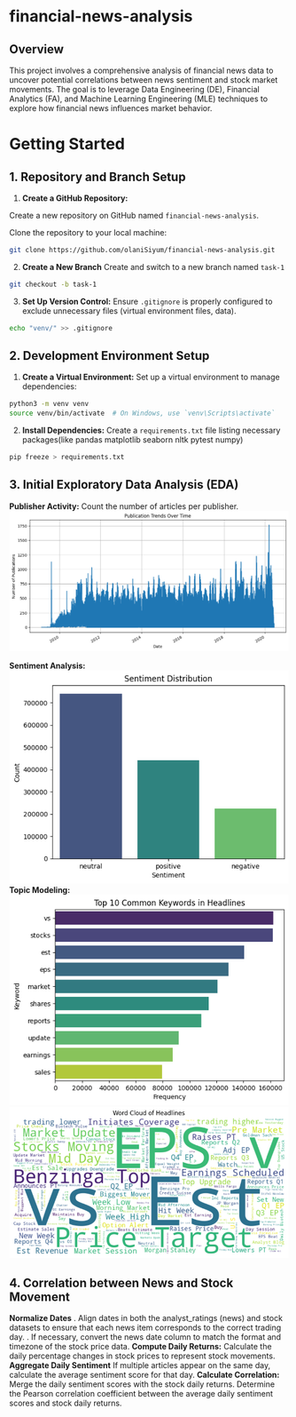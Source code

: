 # financial-news-analysis
## Overview
This project involves a comprehensive analysis of financial news data to uncover potential correlations between news sentiment and stock market movements. The goal is to leverage Data Engineering (DE), Financial Analytics (FA), and Machine Learning Engineering (MLE) techniques to explore how financial news influences market behavior. 
# Getting Started
## 1. Repository and Branch Setup
1. **Create a GitHub Repository:**

Create a new repository on GitHub named `financial-news-analysis`.

Clone the repository to your local machine:
```bash
git clone https://github.com/olaniSiyum/financial-news-analysis.git
```
2. **Create a New Branch**
Create and switch to a new branch named `task-1`
```bash
git checkout -b task-1
```
3. **Set Up Version Control:**
Ensure `.gitignore` is properly configured to exclude unnecessary files (virtual environment files, data).
```bash
echo "venv/" >> .gitignore
```
## 2. Development Environment Setup
1. **Create a Virtual Environment:**
Set up a virtual environment to manage dependencies:
```bash
python3 -m venv venv
source venv/bin/activate  # On Windows, use `venv\Scripts\activate`
```
2. **Install Dependencies:**
Create a `requirements.txt` file listing necessary packages(like pandas
matplotlib seaborn nltk pytest numpy)
```bash
pip freeze > requirements.txt
```
## 3. Initial Exploratory Data Analysis (EDA)
**Publisher Activity:** Count the number of articles per publisher.
![Publication Trends Over Time](https://github.com/olaniSiyum/financial-news-analysis/blob/main/src/image/number_of_publication.png)

**Sentiment Analysis:**
![Sentiment Distribution](https://github.com/olaniSiyum/financial-news-analysis/blob/main/src/image/Sentiment.png)
**Topic Modeling:**
![Top 10 Common Keywords in Headlines](https://github.com/olaniSiyum/financial-news-analysis/blob/main/src/image/top10Headlines.png)
![Word Cloud of Headlines](https://github.com/olaniSiyum/financial-news-analysis/blob/main/src/image/wordcloud.png)
## 4. Correlation between News and Stock Movement
**Normalize Dates**
. Align dates in both the analyst_ratings (news) and stock datasets to ensure that each news
item corresponds to the correct trading day.
. If necessary, convert the news date column to match the format and timezone of the stock price data.
**Compute Daily Returns:**
Calculate the daily percentage changes in stock prices to represent stock movements.
**Aggregate Daily Sentiment**
If multiple articles appear on the same day, calculate the average sentiment score for that day.
**Calculate Correlation:**
Merge the daily sentiment scores with the stock daily returns.
Determine the Pearson correlation coefficient between the average daily sentiment scores and stock daily returns.
